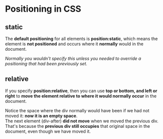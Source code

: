 # Positioning in CSS

## static

The **default positioning** for all elements is **position:static**, which means the element is **not positioned** and occurs where it **normally** would in the document.

*Normally you wouldn't specify this unless you needed to override a positioning that had been previously set.*

## relative

If you specify **position:relative**, then you can use **top or bottom, and left or right** to **move the element relative to where it would normally occur** in the document.  

Notice the space where the div normally would have been if we had not moved it: **now it is an empty space**.   
The next element (div-after) **did not move** when we moved the previous div.   
That's because the **previous div still occupies** that original space in the document, even though we have moved it.
